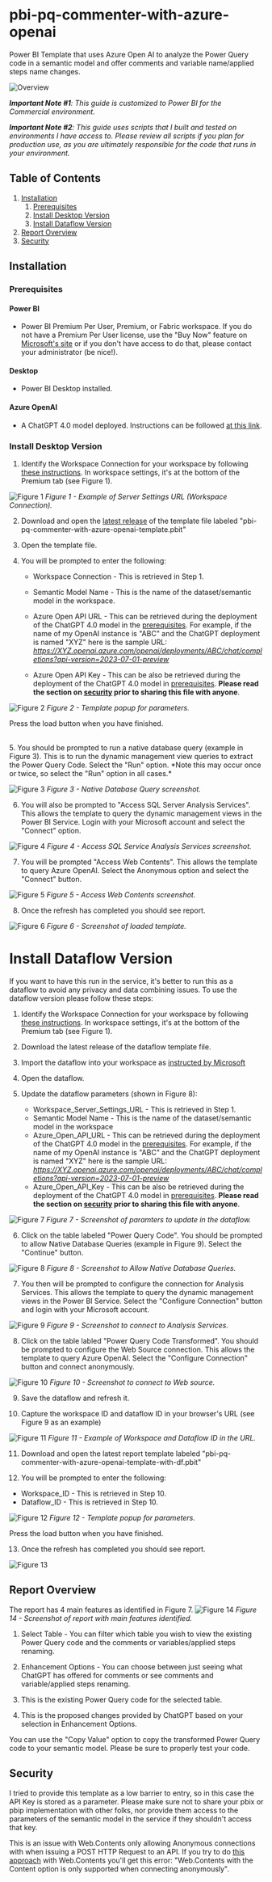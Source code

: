 # pbi-pq-commenter-with-azure-openai
Power BI Template that uses Azure Open AI to analyze the Power Query code in a semantic model and offer comments and variable name/applied steps name changes.

![Overview](./documentation/images/data-pipeline-overview.png)

***Important Note #1**: This guide is customized to Power BI for the Commercial environment.*

***Important Note #2**: This guide uses scripts that I built and tested on environments I have access to. Please review all scripts if you plan for production use, as you are ultimately responsible for the code that runs in your environment.*

## Table of Contents

1. [Installation](#installation)
    1. [Prerequisites](#prerequisites)
    1. [Install Desktop Version](#install-desktop-version)
    1. [Install Dataflow Version](#install-dataflow-version)
1. [Report Overview](#report-overview)
1. [Security](#security)


## Installation

### Prerequisites

#### Power BI
-   Power BI Premium Per User, Premium, or Fabric workspace. If you do not have a Premium Per User license, use the "Buy Now" feature on <a href="https://docs.microsoft.com/en-us/power-bi/admin/service-premium-per-user-faq" target="_blank">Microsoft's site</a> or if you don't have access to do that, please contact your administrator (be nice!).

#### Desktop

-   Power BI Desktop installed.

#### Azure OpenAI

-   A ChatGPT 4.0 model deployed.  Instructions can be followed [at this link](https://learn.microsoft.com/en-us/azure/ai-services/openai/how-to/create-resource?pivots=web-portal).

### Install Desktop Version

1. Identify the Workspace Connection for your workspace by following [these instructions](https://learn.microsoft.com/en-us/power-bi/enterprise/service-premium-connect-tools).  In workspace settings, it's at the bottom of the Premium tab (see Figure 1).

![Figure 1](./documentation/images/workspace-settings.png)
*Figure 1 - Example of Server Settings URL (Workspace Connection).*

2. Download and open the [latest release](https://github.com/kerski/pbi-pq-commenter-with-azure-openai/releases) of the template file labeled "pbi-pq-commenter-with-azure-openai-template.pbit"

3. Open the template file.

4.  You will be prompted to enter the following:
    - Workspace Connection - This is retrieved in Step 1.
    - Semantic Model Name - This is the name of the dataset/semantic model in the workspace.
    -  Azure Open API URL - This can be retrieved during the deployment of the ChatGPT 4.0 model in the [prerequisites](#prerequisities). For example, if the name of my OpenAI instance is "ABC" and the ChatGPT deployment is named "XYZ" here is the sample URL: *https://XYZ.openai.azure.com/openai/deployments/ABC/chat/completions?api-version=2023-07-01-preview*

    - Azure Open API Key - This can be also be retrieved during the deployment of the ChatGPT 4.0 model in [prerequisites](#prerequisities). **Please read the section on [security](#security) prior to sharing this file with anyone**.

![Figure 2](./documentation/images/template-popup.png)
*Figure 2 - Template popup for parameters.*

Press the load button when you have finished.

<br/>
5. You should be prompted to run a native database query (example in Figure 3). This is to run the dynamic management view queries to extract the Power Query Code. Select the "Run" option. *Note this may occur once or twice, so select the "Run" option in all cases.*

![Figure 3](./documentation/images/native-database-query.png)
*Figure 3 - Native Database Query screenshot.*

6. You will also be prompted to "Access SQL Server Analysis Services". This allows the template to query the dynamic management views in the Power BI Service. Login with your Microsoft account and select the "Connect" option.

![Figure 4](./documentation/images/pbi-auth.png)
*Figure 4 - Access SQL Service Analysis Services screenshot.*

7. You will be prompted "Access Web Contents".  This allows the template to query Azure OpenAI.  Select the Anonymous option and select the "Connect" button.

![Figure 5](./documentation/images/open-ai-auth.png)
*Figure 5 - Access Web Contents screenshot.*

8. Once the refresh has completed you should see report.

![Figure 6](./documentation/images/report-example.png)
*Figure 6 - Screenshot of loaded template.*

# Install Dataflow Version

If you want to have this run in the service, it's better to run this as a dataflow to avoid any privacy and data combining issues.  To use the dataflow version please follow these steps:

1. Identify the Workspace Connection for your workspace by following [these instructions](https://learn.microsoft.com/en-us/power-bi/enterprise/service-premium-connect-tools).  In workspace settings, it's at the bottom of the Premium tab (see Figure 1).

2. Download the latest release of the dataflow template file.

3. Import the dataflow into your workspace as [instructed by Microsoft](https://learn.microsoft.com/en-us/power-bi/transform-model/dataflows/dataflows-create#create-a-dataflow-by-using-importexport)

4. Open the dataflow.

5. Update the dataflow parameters (shown in Figure 8):

    - Workspace_Server_Settings_URL - This is retrieved in Step 1.
    - Semantic Model Name - This is the name of the dataset/semantic model in the workspace
    -  Azure_Open_API_URL - This can be retrieved during the deployment of the ChatGPT 4.0 model in the [prerequisites](#prerequisities). For example, if the name of my OpenAI instance is "ABC" and the ChatGPT deployment is named "XYZ" here is the sample URL: *https://XYZ.openai.azure.com/openai/deployments/ABC/chat/completions?api-version=2023-07-01-preview*
    - Azure_Open_API_Key - This can be also be retrieved during the deployment of the ChatGPT 4.0 model in [prerequisites](#prerequisities). **Please read the section on [security](#security) prior to sharing this file with anyone**.

![Figure 7](./documentation/images/update-dataflow-parameters.png)
*Figure 7 - Screenshot of paramters to update in the dataflow.*

6. Click on the table labeled "Power Query Code". You should be prompted to allow Native Database Queries (example in Figure 9).  Select the "Continue" button.

![Figure 8](./documentation/images/dataflow-allow-native-connections.png)
*Figure 8 - Screenshot to Allow Native Database Queries.*

7. You then will be prompted to configure the connection for Analysis Services. This allows the template to query the dynamic management views in the Power BI Service. Select the "Configure Connection" button and login with your Microsoft account.

![Figure 9](./documentation/images/df-ssas-connection.png)
*Figure 9 - Screenshot to connect to Analysis Services.*

8. Click on the table labled "Power Query Code Transformed". You should be prompted to configure the Web Source connection. This allows the template to query Azure OpenAI.  Select the "Configure Connection" button and connect anonymously.

![Figure 10](./documentation/images/df-web-connection.png)
*Figure 10 - Screenshot to connect to Web source.*

9. Save the dataflow and refresh it.

10. Capture the workspace ID and dataflow ID in your browser's URL (see Figure 9 as an example)

![Figure 11](./documentation/images/workspace-and-dataflow-id.png)
*Figure 11 - Example of Workspace and Dataflow ID in the URL.*

11. Download and open the latest report template labeled "pbi-pq-commenter-with-azure-openai-template-with-df.pbit"

12. You will be prompted to enter the following:

- Workspace_ID - This is retrieved in Step 10.
- Dataflow_ID - This is retrieved in Step 10.

![Figure 12](./documentation/images/df-template-popup.png)
*Figure 12 - Template popup for parameters.*

Press the load button when you have finished.

13. Once the refresh has completed you should see report.

![Figure 13](./documentation/images/report-example.png)


## Report Overview

The report has 4 main features as identified in Figure 7.
![Figure 14](./documentation/images/report-overview.png)
*Figure 14 - Screenshot of report with main features identified.*

1. Select Table - You can filter which table you wish to view the existing Power Query code and the comments or variables/applied steps renaming.

2. Enhancement Options - You can choose between just seeing what ChatGPT has offered for comments or see comments and variable/applied steps renaming.

3. This is the existing Power Query code for the selected table.

4. This is the proposed changes provided by ChatGPT based on your selection in Enhancement Options.

You can use the "Copy Value" option to copy the transformed Power Query code to your semantic model.  Please be sure to properly test your code.

## Security

I tried to provide this template as a low barrier to entry, so in this case the API Key is stored as a parameter.  Please make sure not to share your pbix or pbip implementation with other folks, nor provide them access to the parameters of the semantic model in the service if they shouldn't access that key.

This is an issue with Web.Contents only allowing Anonymous connections with when issuing a POST HTTP Request to an API.  If you try to do [this approach](https://learn.microsoft.com/en-us/powerquery-m/web-contents#example-3) with Web.Contents  you'll get this error: "Web.Contents with the Content option is only supported when connecting anonymously".